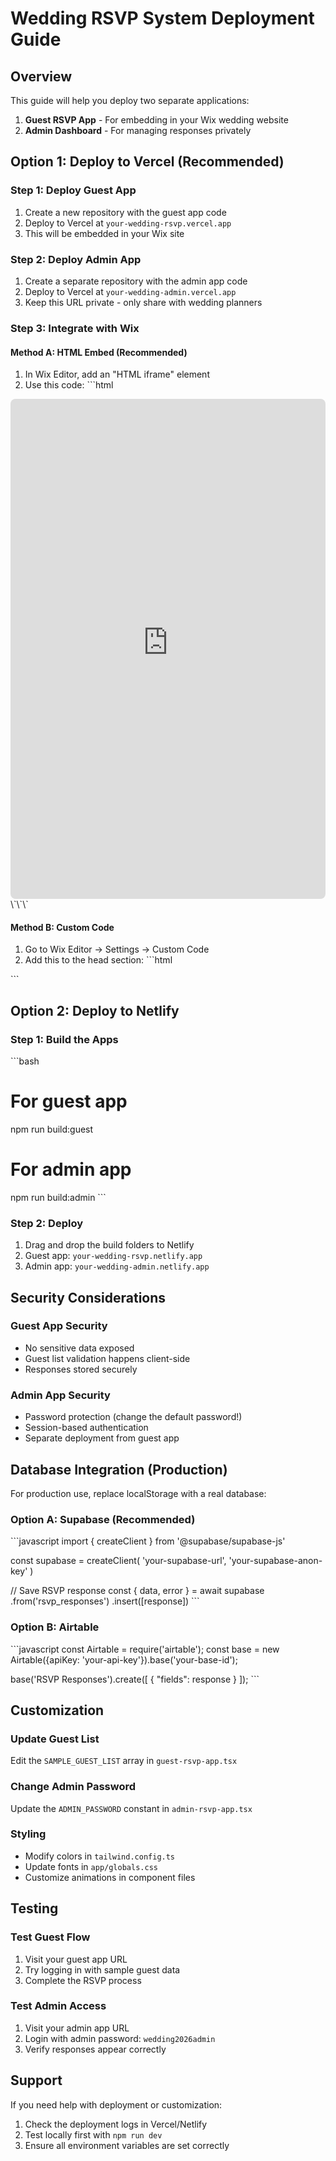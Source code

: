 # Wedding RSVP System Deployment Guide

## Overview
This guide will help you deploy two separate applications:
1. **Guest RSVP App** - For embedding in your Wix wedding website
2. **Admin Dashboard** - For managing responses privately

## Option 1: Deploy to Vercel (Recommended)

### Step 1: Deploy Guest App
1. Create a new repository with the guest app code
2. Deploy to Vercel at `your-wedding-rsvp.vercel.app`
3. This will be embedded in your Wix site

### Step 2: Deploy Admin App
1. Create a separate repository with the admin app code
2. Deploy to Vercel at `your-wedding-admin.vercel.app`
3. Keep this URL private - only share with wedding planners

### Step 3: Integrate with Wix

#### Method A: HTML Embed (Recommended)
1. In Wix Editor, add an "HTML iframe" element
2. Use this code:
\`\`\`html
<iframe 
  src="https://your-wedding-rsvp.vercel.app" 
  width="100%" 
  height="800px" 
  frameborder="0"
  style="border: none; border-radius: 8px;">
</iframe>
\`\`\`

#### Method B: Custom Code
1. Go to Wix Editor → Settings → Custom Code
2. Add this to the head section:
\`\`\`html
<script>
  window.addEventListener('message', function(event) {
    if (event.data.type === 'resize') {
      const iframe = document.getElementById('rsvp-iframe');
      if (iframe) {
        iframe.style.height = event.data.height + 'px';
      }
    }
  });
</script>
\`\`\`

## Option 2: Deploy to Netlify

### Step 1: Build the Apps
\`\`\`bash
# For guest app
npm run build:guest

# For admin app  
npm run build:admin
\`\`\`

### Step 2: Deploy
1. Drag and drop the build folders to Netlify
2. Guest app: `your-wedding-rsvp.netlify.app`
3. Admin app: `your-wedding-admin.netlify.app`

## Security Considerations

### Guest App Security
- No sensitive data exposed
- Guest list validation happens client-side
- Responses stored securely

### Admin App Security
- Password protection (change the default password!)
- Session-based authentication
- Separate deployment from guest app

## Database Integration (Production)

For production use, replace localStorage with a real database:

### Option A: Supabase (Recommended)
\`\`\`javascript
import { createClient } from '@supabase/supabase-js'

const supabase = createClient(
  'your-supabase-url',
  'your-supabase-anon-key'
)

// Save RSVP response
const { data, error } = await supabase
  .from('rsvp_responses')
  .insert([response])
\`\`\`

### Option B: Airtable
\`\`\`javascript
const Airtable = require('airtable');
const base = new Airtable({apiKey: 'your-api-key'}).base('your-base-id');

base('RSVP Responses').create([
  {
    "fields": response
  }
]);
\`\`\`

## Customization

### Update Guest List
Edit the `SAMPLE_GUEST_LIST` array in `guest-rsvp-app.tsx`

### Change Admin Password
Update the `ADMIN_PASSWORD` constant in `admin-rsvp-app.tsx`

### Styling
- Modify colors in `tailwind.config.ts`
- Update fonts in `app/globals.css`
- Customize animations in component files

## Testing

### Test Guest Flow
1. Visit your guest app URL
2. Try logging in with sample guest data
3. Complete the RSVP process

### Test Admin Access
1. Visit your admin app URL
2. Login with admin password: `wedding2026admin`
3. Verify responses appear correctly

## Support

If you need help with deployment or customization:
1. Check the deployment logs in Vercel/Netlify
2. Test locally first with `npm run dev`
3. Ensure all environment variables are set correctly
